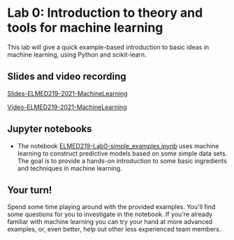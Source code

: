 # Lab 0: Introduction to theory and tools for machine learning

This lab will give a quick example-based introduction to basic ideas in machine learning, using Python and scikit-learn. 


## Slides and video recording

[Slides-ELMED219-2021-MachineLearning](https://docs.google.com/presentation/d/e/2PACX-1vTzGluP4hw1wPBY7TegWgHn1vSPtJitp9blgE0ee3qY2lTujeIJgVGQFJuD0h5jN7F8pQnoGZ-JmzXF/pub?start=false&loop=false&delayms=3000)

[Video-ELMED219-2021-MachineLearning](tba)

## Jupyter notebooks

* The notebook [ELMED219-Lab0-simple_examples.ipynb](./ELMED219-Lab0-simple_examples.ipynb) uses machine learning to construct predictive models based on some simple data sets. The goal is to provide a hands-on introduction to some basic ingredients and techniques in machine learning.

## Your turn! 

Spend some time playing around with the provided examples. You'll find some questions for you to investigate in the notebook. If you're already familiar with machine learning you can try your hand at more advanced examples, or, even better, help out other less experienced team members.
